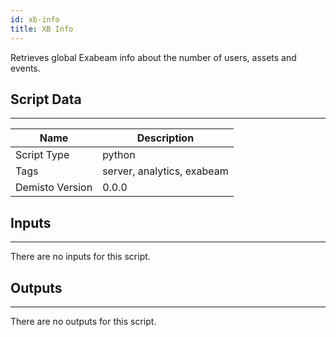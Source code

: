 ```yaml
---
id: xb-info
title: XB Info
---
```


Retrieves global Exabeam info about the number of users, assets and events.

## Script Data
---

| **Name** | **Description** |
| --- | --- |
| Script Type | python |
| Tags | server, analytics, exabeam |
| Demisto Version | 0.0.0 |

## Inputs
---
There are no inputs for this script.

## Outputs
---
There are no outputs for this script.
